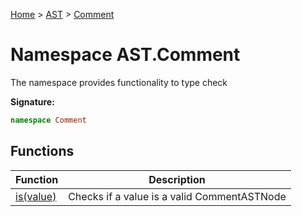 [Home](../../../index.md) &gt; [AST](../../ast.md) &gt; [Comment](./comment.md)

# Namespace AST.Comment

The namespace provides functionality to type check

<b>Signature:</b>

```typescript
namespace Comment 
```

## Functions

|  Function | Description |
|  --- | --- |
|  [is(value)](./comment/variables/is_1.md) | Checks if a value is a valid CommentASTNode |

